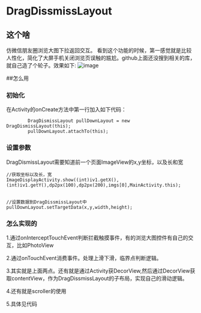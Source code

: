# DragDissmissLayout
## 这个啥
仿微信朋友圈浏览大图下拉返回交互。
看到这个功能的时候，第一感觉就是比较人性化，简化了大屏手机关闭浏览页误触的尴尬。github上面还没搜到相关的库，就自己造了个轮子。效果如下:
![image](https://github.com/yuanyang1991/DragDissmissLayout/blob/master/wechat_image.gif)


##怎么用

### 初始化
在Activity的onCreate方法中第一行加入如下代码：
```
        DragDismissLayout pullDownLayout = new DragDismissLayout(this);
        pullDownLayout.attachTo(this);

```

### 设置参数
DragDismissLayout需要知道前一个页面ImageView的x,y坐标，以及长和宽
```
//获取坐标以及长，宽
ImageDisplayActivity.show((int)iv1.getX(),(int)iv1.getY(),dp2px(100),dp2px(200),imgs[0],MainActivity.this);


//设置数据到DragDissmissLayout中
pullDownLayout.setTargetData(x,y,width,height);

```


### 怎么实现的
1.通过onInterceptTouchEvent判断拦截触摸事件，有的浏览大图控件有自己的交互，比如PhotoView

2.通过onTouchEvent消费事件。处理上滑下滑，临界点判断逻辑。

3.其实就是上面两点。还有就是通过Activity获DecorView,然后通过DecorView获取contentView，作为DragDissmissLayout的子布局，实现自己的滑动逻辑。

4.还有就是scroller的使用

5.具体见代码